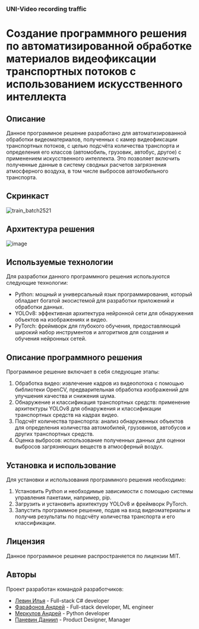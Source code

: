 ### UNI-Video recording traffic

# Создание программного решения по автоматизированной обработке материалов видеофиксации транспортных потоков с использованием искусственного интеллекта

## Описание

Данное программное решение разработано для автоматизированной обработки видеоматериалов, полученных с камер видеофиксации транспортных потоков, с целью подсчёта количества транспорта и определения его классов (автомобиль, грузовик, автобус, другое) с применением искусственного интеллекта. Это позволяет включить полученные данные в систему сводных расчетов загрязнения атмосферного воздуха, в том числе выбросов автомобильного транспорта.

## Скринкаст

![train_batch2521](https://github.com/MaxTube-dot/UNI-VRT/assets/77248114/5ae476f0-8f10-4c87-9b62-42aa55d7670f)


## Архитектура решения

![image](https://github.com/MaxTube-dot/UNI-VRT/assets/77248114/042f71fa-a623-4673-9565-018d5c22985f)


## Используемые технологии

Для разработки данного программного решения используются следующие технологии:

- Python: мощный и универсальный язык программирования, который обладает богатой экосистемой для разработки приложений и обработки данных.
- YOLOv8: эффективная архитектура нейронной сети для обнаружения объектов на изображениях и видео.
- PyTorch: фреймворк для глубокого обучения, предоставляющий широкий набор инструментов и алгоритмов для создания и обучения нейронных сетей.

## Описание программного решения

Программное решение включает в себя следующие этапы:

1. Обработка видео: извлечение кадров из видеопотока с помощью библиотеки OpenCV, предварительная обработка изображений для улучшения качества и снижения шума.
2. Обнаружение и классификация транспортных средств: применение архитектуры YOLOv8 для обнаружения и классификации транспортных средств на кадрах видео.
3. Подсчёт количества транспорта: анализ обнаруженных объектов для определения количества автомобилей, грузовиков, автобусов и других транспортных средств.
4. Оценка выбросов: использование полученных данных для оценки выбросов загрязняющих веществ в атмосферный воздух.

## Установка и использование

Для установки и использования программного решения необходимо:

1. Установить Python и необходимые зависимости с помощью системы управления пакетами, например, pip.
2. Загрузить и установить архитектуру YOLOv8 и фреймворк PyTorch.
3. Запустить программное решение, подав на вход видеоматериалы и получив результаты по подсчёту количества транспорта и его классификации.

## Лицензия

Данное программное решение распространяется по лицензии MIT.

## Авторы

Проект разработан командой разработчиков:

- [Левин Илья](https://github.com/MaxTube-dot "Левин Илья") - Full-stack  C# developer
- [Фарафонов Андрей](https://github.com/andreifarafonow "Фарафонов Андрей") - Full-stack  developer, ML engineer
- [Меркулов Андрей](https://github.com/Dead-CLu8ku "Меркулов Андрей") -  Python developer
- [Паневин Даниил](https://www.behance.net/daniilpanevin "Паневин Даниил") - Product Designer, Manager

